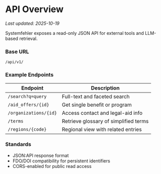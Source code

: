 # API Overview
_Last updated: 2025-10-19_

Systemfehler exposes a read-only JSON API for external tools and LLM-based retrieval.

### Base URL
```
/api/v1/
```

### Example Endpoints
| Endpoint | Description |
|-----------|--------------|
| `/search?q=query` | Full-text and faceted search |
| `/aid_offers/{id}` | Get single benefit or program |
| `/organizations/{id}` | Access contact and legal-aid info |
| `/terms` | Retrieve glossary of simplified terms |
| `/regions/{code}` | Regional view with related entries |

### Standards
- JSON:API response format  
- FDO/DOI compatibility for persistent identifiers  
- CORS-enabled for public read access
